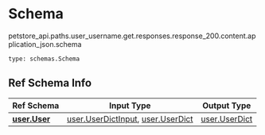 # Schema
petstore_api.paths.user_username.get.responses.response_200.content.application_json.schema
```
type: schemas.Schema
```

## Ref Schema Info
Ref Schema | Input Type | Output Type
---------- | ---------- | -----------
[**user.User**](../../../../../../../../components/schema/user.md) | [user.UserDictInput](../../../../../../../../components/schema/user.md#userdictinput), [user.UserDict](../../../../../../../../components/schema/user.md#userdict) | [user.UserDict](../../../../../../../../components/schema/user.md#userdict)
